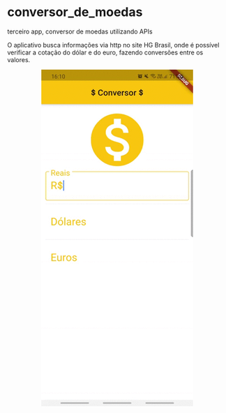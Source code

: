 # conversor_de_moedas
 terceiro app, conversor de moedas utilizando APIs
 
 O aplicativo busca informações via http no site HG Brasil, onde é possível verificar a cotação do dólar e do euro, fazendo conversões entre os valores.
 
<p align ="center">
<img src="/images/app_em_uso.gif">
</p>
